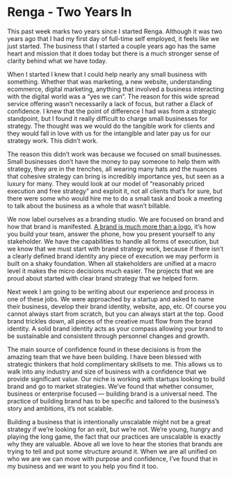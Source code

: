 # Renga - Two Years In

This past week marks two years since I started Renga. Although it was two years ago that I had my first day of full-time self employed, it feels like we just started. The business that I started a couple years ago has the same heart and mission that it does today but there is a much stronger sense of clarity behind what we have today.

When I started I knew that I could help nearly any small business with something. Whether that was marketing, a new website, understanding ecommerce, digital marketing, anything that involved a business interacting with the digital world was a “yes we can”. The reason for this wide spread service offering wasn’t necessarily a lack of focus, but rather a £lack of confidence. I knew that the point of difference I had was from a strategic standpoint, but I found it really difficult to charge small businesses for strategy. The thought was we would do the tangible work for clients and they would fall in love with us for the intangible and later pay us for our strategy work. This didn’t work.

The reason this didn’t work was because we focused on small businesses. Small businesses don’t have the money to pay someone to help them with strategy, they are in the trenches, all wearing many hats and the nuances that cohesive strategy can bring is incredibly importance yes, but seen as a luxury for many. They would look at our model of “reasonably priced execution and free strategy” and exploit it, not all clients that’s for sure, but there were some who would hire me to do a small task and book a meeting to talk about the business as a whole that wasn’t billable.

We now label ourselves as a branding studio. We are focused on brand and how that brand is manifested. [A brand is much more than a logo](https://renga.co/blog/brand-identity-or-more-than-a-logo), it’s how you build your team, answer the phone, how you present yourself to any stakeholder. We have the capabilities to handle all forms of execution, but we know that we must start with brand strategy work, because if there isn’t a clearly defined brand identity any piece of execution we may perform is built on a shaky foundation. When all stakeholders are unified at a macro level it makes the micro decisions much easier. The projects that we are proud about started with clear brand strategy that we helped form.

Next week I am going to be writing about our experience and process in one of these jobs. We were approached by a startup and asked to name their business, develop their brand identity, website, app, etc. Of course you cannot always start from scratch, but you can always start at the top. Good brand trickles down, all pieces of the creative must flow from the brand identity. A solid brand identity acts as your compass allowing your brand to be sustainable and consistent through personnel changes and growth.

The main source of confidence found in these decisions is from the amazing team that we have been building. I have been blessed with strategic thinkers that hold complimentary skillsets to me. This allows us to walk into any industry and size of business with a confidence that we provide significant value. Our niche is working with startups looking to build brand and go to market strategies. We’ve found that whether consumer, business or enterprise focused — building brand is a universal need. The practice of building brand has to be specific and tailored to the business’s story and ambitions, it’s not scalable.

Building a business that is intentionally unscalable might not be a great strategy if we’re looking for an exit, but we’re not. We’re young, hungry and playing the long game, the fact that our practices are unscalable is exactly why they are valuable. Above all we love to hear the stories that brands are trying to tell and put some structure around it. When we are all unified on who we are we can move with purpose and confidence, I’ve found that in my business and we want to you help you find it too.
